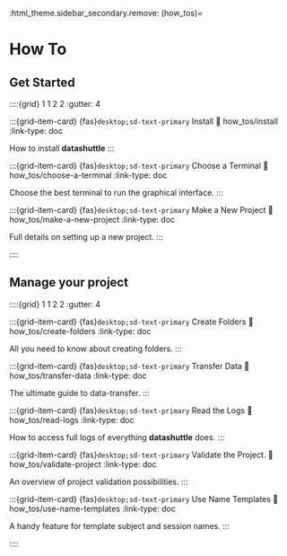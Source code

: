 :html_theme.sidebar_secondary.remove:
(how_tos)=
# How To

## Get Started

::::{grid} 1 1 2 2
:gutter: 4

:::{grid-item-card} {fas}`desktop;sd-text-primary` Install
:link: how_tos/install
:link-type: doc

How to install **datashuttle**
:::

:::{grid-item-card} {fas}`desktop;sd-text-primary` Choose a Terminal
:link: how_tos/choose-a-terminal
:link-type: doc

Choose the best terminal to run the graphical interface.
:::

:::{grid-item-card} {fas}`desktop;sd-text-primary` Make a New Project
:link: how_tos/make-a-new-project
:link-type: doc

Full details on setting up a new project.
:::

::::

## Manage your project
::::{grid} 1 1 2 2
:gutter: 4

:::{grid-item-card} {fas}`desktop;sd-text-primary` Create Folders
:link: how_tos/create-folders
:link-type: doc

All you need to know about creating folders.
:::

:::{grid-item-card} {fas}`desktop;sd-text-primary` Transfer Data
:link: how_tos/transfer-data
:link-type: doc

The ultimate guide to data-transfer.
:::

:::{grid-item-card} {fas}`desktop;sd-text-primary` Read the Logs
:link: how_tos/read-logs
:link-type: doc

How to access full logs of everything **datashuttle** does.
:::

:::{grid-item-card} {fas}`desktop;sd-text-primary` Validate the Project.
:link: how_tos/validate-project
:link-type: doc

An overview of project validation possibilities.
:::

:::{grid-item-card} {fas}`desktop;sd-text-primary` Use Name Templates
:link: how_tos/use-name-templates
:link-type: doc

A handy feature for template subject and session names.
:::

::::

